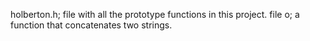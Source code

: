 holberton.h; file with all the prototype functions in this project.
file o; a function that concatenates two strings.